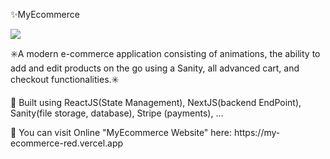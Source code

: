 <p>✨MyEcommerce</p>

<img src="https://user-images.githubusercontent.com/102354875/188324853-66692fae-8a09-4a26-bbb5-ce1362578549.png"></img>

<p>✳️A modern e-commerce application consisting of animations, the ability to add and edit products on the go using a Sanity, all advanced cart, and checkout functionalities.✳️</p>

<p>📍 Built using ReactJS(State Management), NextJS(backend EndPoint), Sanity(file storage, database), Stripe (payments), ... </p> 
<p>📍 You can visit Online "MyEcommerce Website" here: https://my-ecommerce-red.vercel.app</P>
